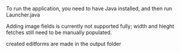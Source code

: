 To run the application, you need to have Java installed, and then run Launcher.java

Adding image fields is currently not supported fully; width and hieght fetches still need to be manually populated.

created editforms are made in the output folder
